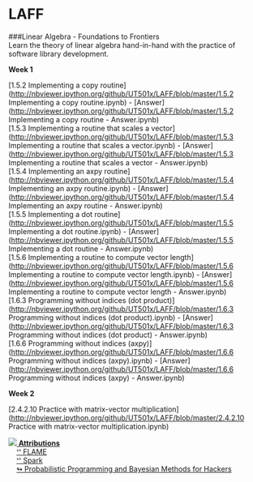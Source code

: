 LAFF
====
###Linear Algebra - Foundations to Frontiers  
Learn the theory of linear algebra hand-in-hand with the practice of software library development.

**Week 1**

[1.5.2 Implementing a copy routine](http://nbviewer.ipython.org/github/UT501x/LAFF/blob/master/1.5.2 Implementing a copy routine.ipynb) - [Answer](http://nbviewer.ipython.org/github/UT501x/LAFF/blob/master/1.5.2 Implementing a copy routine - Answer.ipynb)  
[1.5.3 Implementing a routine that scales a vector](http://nbviewer.ipython.org/github/UT501x/LAFF/blob/master/1.5.3 Implementing a routine that scales a vector.ipynb) - [Answer](http://nbviewer.ipython.org/github/UT501x/LAFF/blob/master/1.5.3 Implementing a routine that scales a vector - Answer.ipynb)  
[1.5.4 Implementing an axpy routine](http://nbviewer.ipython.org/github/UT501x/LAFF/blob/master/1.5.4 Implementing an axpy routine.ipynb) - [Answer](http://nbviewer.ipython.org/github/UT501x/LAFF/blob/master/1.5.4 Implementing an axpy routine - Answer.ipynb)  
[1.5.5 Implementing a dot routine](http://nbviewer.ipython.org/github/UT501x/LAFF/blob/master/1.5.5 Implementing a dot routine.ipynb) - [Answer](http://nbviewer.ipython.org/github/UT501x/LAFF/blob/master/1.5.5 Implementing a dot routine - Answer.ipynb)  
[1.5.6 Implementing a routine to compute vector length](http://nbviewer.ipython.org/github/UT501x/LAFF/blob/master/1.5.6 Implementing a routine to compute vector length.ipynb) - [Answer](http://nbviewer.ipython.org/github/UT501x/LAFF/blob/master/1.5.6 Implementing a routine to compute vector length - Answer.ipynb)  
[1.6.3 Programming without indices (dot product)](http://nbviewer.ipython.org/github/UT501x/LAFF/blob/master/1.6.3 Programming without indices (dot product).ipynb) - [Answer](http://nbviewer.ipython.org/github/UT501x/LAFF/blob/master/1.6.3 Programming without indices \(dot product\) - Answer.ipynb)  
[1.6.6 Programming without indices (axpy)](http://nbviewer.ipython.org/github/UT501x/LAFF/blob/master/1.6.6 Programming without indices (axpy).ipynb) - [Answer](http://nbviewer.ipython.org/github/UT501x/LAFF/blob/master/1.6.6 Programming without indices \(axpy\) - Answer.ipynb)

**Week 2**

[2.4.2.10 Practice with matrix-vector multiplication](http://nbviewer.ipython.org/github/UT501x/LAFF/blob/master/2.4.2.10 Practice with matrix-vector multiplication.ipynb)


<a href="http://www.curatorscode.org" target="_blank"> <img src="https://raw.github.com/UT501x/shared/master/icons/badges/dark-2.png"/> <strong>Attributions</strong> </a>  
&nbsp;&nbsp;&nbsp;&nbsp;[&#x1525; FLAME](http://www.cs.utexas.edu/~flame)  
&nbsp;&nbsp;&nbsp;&nbsp;[&#x1525; Spark](http://www.cs.utexas.edu/users/flame/Spark)  
&nbsp;&nbsp;&nbsp;&nbsp;[&#x21ac; Probabilistic Programming and Bayesian Methods for Hackers](http://nbviewer.ipython.org/github/CamDavidsonPilon/Probabilistic-Programming-and-Bayesian-Methods-for-Hackers/blob/master/Prologue/Prologue.ipynb)  
